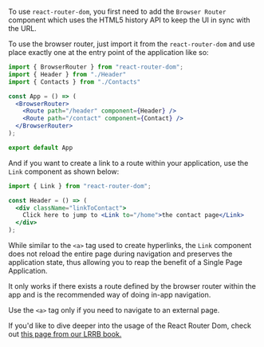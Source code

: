 To use `react-router-dom`, you first need to add the `Browser Router` component which uses the HTML5 history API to keep the UI in sync with the URL. 

To use the browser router, just import it from the `react-router-dom` and use place exactly one at the entry point of the application like so:

```jsx
import { BrowserRouter } from "react-router-dom";
import { Header } from "./Header"
import { Contacts } from "./Contacts"

const App = () => (
  <BrowserRouter>
    <Route path="/header" component={Header} />
    <Route path="/contact" component={Contact} />
  </BrowserRouter>
);

export default App
```

And if you want to create a link to a route within your application, use the `Link` component as shown below: 

```jsx
import { Link } from "react-router-dom";

const Header = () => (
  <div className="linkToContact">
    Click here to jump to <Link to="/home">the contact page</Link>
  </div>
);
```

While similar to the `<a>` tag used to create hyperlinks, the `Link` component does not reload the entire page during navigation and preserves the application state, thus allowing you to reap the benefit of a Single Page Application.

It only works if there exists a route defined by the browser router within the app and is the recommended way of doing in-app navigation.

Use the `<a>` tag only if you need to navigate to an external page.

If you'd like to dive deeper into the usage of the React Router Dom, check out [this page from our LRRB book.](/learn-rubyonrails/basics-of-react-router-dom)